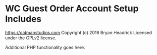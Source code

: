# WC Guest Order Account Setup Includes #
https://catmanstudios.com
Copyright (c) 2019 Bryan Headrick
Licensed under the GPLv2 license.

Additional PHP functionality goes here.